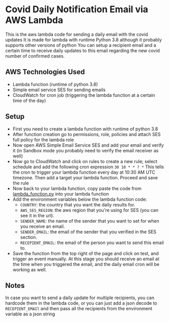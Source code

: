 # Covid Daily Notification Email via AWS Lambda

This is the aws lambda code for sending a daily email with the covid updates
It is made for lambda with runtime Python 3.8 although it probably supports other versions of python
You can setup a recipient email and a certain time to receive daily updates to this email regarding the new covid number of confirmed cases.

## AWS Technologies Used
 - Lambda function (runtime of python 3.8)
 - Simple email service SES for sending emails
 - CloudWatch for cron job (triggering the lambda function at a certain time of the day)

## Setup
 - First you need to create a lambda function with runtime of python 3.8
 - After function creation go to permissions, role, policies and attach SES full policy for the lambda role
 - Now open AWS Simple Email Service SES and add your email and verify it (in Sandbox mode you probably need to verify the email receiver as well)
 - Now go to CloudWatch and click on rules to create a new rule; select schedule and add the following cron expression `30 10 * * ? *` This tells the cron to trigger your lambda function every day at 10:30 AM UTC timezone. Then add a target your lambda function. Proceed and save the rule
 - Now back to your lambda function, copy paste the code from [lambda_function.py](https://github.com/AliMsayleb/Covid-Notification-Lambda/blob/master/lambda_function.py) into your lambda function 
 - Add the environment variables below the lambda function code:
   - `COUNTRY`: the country that you want the daily results for.
   - `AWS_SES_REGION`: the aws region that you're using for SES (you can see it in the url).
   - `SENDER_NAME`: the name of the sender that you want to set for when you receive an email.
   - `SENDER_EMAIL`: the email of the sender that you verified in the SES section.
   - `RECEPIENT_EMAIL`: the email of the person you want to send this email to.
 - Save the function from the top right of the page and click on test, and trigger an event manually. At this stage you should receive an email at the time when you triggered the email, and the daily email cron will be working as well.

## Notes

In case you want to send a daily update for multiple recipients, you can hardcode them in the lambda code, or you can just add a json decode to `RECEPIENT_EMAIl` and then pass all the recipients from the environment variable as a json string
